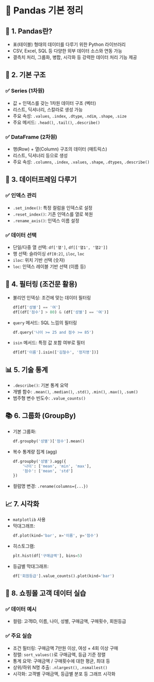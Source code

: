 # 🐼 Pandas 기본 정리

## 📌 1. Pandas란?
- 표(테이블) 형태의 데이터를 다루기 위한 Python 라이브러리
- CSV, Excel, SQL 등 다양한 외부 데이터 소스와 연동 가능
- 결측치 처리, 그룹화, 병합, 시각화 등 강력한 데이터 처리 기능 제공

## 🧱 2. 기본 구조

### ✅ Series (1차원)
- 값 + 인덱스를 갖는 1차원 데이터 구조 (벡터)
- 리스트, 딕셔너리, 스칼라로 생성 가능
- 주요 속성: `.values`, `.index`, `.dtype`, `.ndim`, `.shape`, `.size`
- 주요 메서드: `.head()`, `.tail()`, `.describe()`

### ✅ DataFrame (2차원)
- 행(Row) + 열(Column) 구조의 데이터 (매트릭스)
- 리스트, 딕셔너리 등으로 생성
- 주요 속성: `.columns`, `.index`, `.values`, `.shape`, `.dtypes`, `.describe()`

## 🎯 3. 데이터프레임 다루기

### ✅ 인덱스 관리
- `.set_index()`: 특정 컬럼을 인덱스로 설정
- `.reset_index()`: 기존 인덱스를 열로 복원
- `.rename_axis()`: 인덱스 이름 설정

### ✅ 데이터 선택
- 단일/다중 열 선택: `df['열']`, `df[['열1', '열2']]`
- 행 선택: 슬라이싱 `df[0:2]`, `iloc`, `loc`
- `iloc`: 위치 기반 선택 (숫자)
- `loc`: 인덱스 레이블 기반 선택 (이름 등)

## 🔎 4. 필터링 (조건문 활용)
- 불리언 인덱싱: 조건에 맞는 데이터 필터링  
  ```python
  df[df['성별'] == '여']
  df[(df['점수'] > 80) & (df['성별'] == '여')]
  ```
- `query` 메서드: SQL 느낌의 필터링  
  ```python
  df.query('나이 >= 25 and 점수 >= 85')
  ```
- `isin` 메서드: 특정 값 포함 여부로 필터  
  ```python
  df[df['이름'].isin(['김철수', '정지영'])]
  ```

## 📊 5. 기술 통계
- `.describe()`: 기본 통계 요약
- 개별 함수: `.mean()`, `.median()`, `.std()`, `.min()`, `.max()`, `.sum()`
- 범주형 변수 빈도수: `.value_counts()`

## 📚 6. 그룹화 (GroupBy)
- 기본 그룹화:  
  ```python
  df.groupby('성별')['점수'].mean()
  ```
- 복수 통계량 집계 (agg)  
  ```python
  df.groupby('성별').agg({
      '나이': ['mean', 'min', 'max'],
      '점수': ['mean', 'std']
  })
  ```
- 컬럼명 변경: `.rename(columns={...})`

## 📈 7. 시각화
- `matplotlib` 사용
- 막대그래프:  
  ```python
  df.plot(kind='bar', x='이름', y='점수')
  ```
- 히스토그램:  
  ```python
  plt.hist(df['구매금액'], bins=5)
  ```
- 등급별 막대그래프:  
  ```python
  df['회원등급'].value_counts().plot(kind='bar')
  ```

## 🛒 8. 쇼핑몰 고객 데이터 실습

### ✅ 데이터 예시
- 컬럼: 고객ID, 이름, 나이, 성별, 구매금액, 구매횟수, 회원등급

### ✅ 주요 실습
- 조건 필터링: 구매금액 7만원 이상, 여성 + 4회 이상 구매
- 정렬: `sort_values()`로 구매금액, 등급 기준 정렬
- 통계 요약: 구매금액 / 구매횟수에 대한 평균, 최대 등
- 상위/하위 N명 추출: `.nlargest()`, `.nsmallest()`
- 시각화: 고객별 구매금액, 등급별 분포 등 그래프 시각화